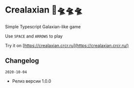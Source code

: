 # Crealaxian 🚀🛸🛸🛸

Simple Typescript Galaxian-like game

Use `SPACE` and `ARROWS` to play

Try it on [https://crealaxian.crcr.ru](https://crealaxian.crcr.ru/)


## Changelog

`2020-10-04`
* Релиз версии 1.0.0